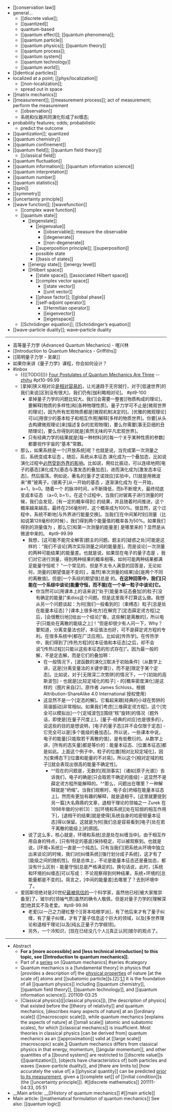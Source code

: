 - [[conservation law]]
- general...
    - [[discrete value]];
    - [[quantized]]
    - quantum-based
    - [[quantum effect]]; [[quantum phenomena]];
    - [[quantum particle]]
    - [[quantum physics]]; [[quantum theory]]
    - [[quantum process]];
    - [[quantum system]]
    - [[quantum technology]]
    - [[quantum world]];
- [[identical particles]]
- localized at a point; [[phys/localization]]
    - [[non-localization]];
    - spread out in space
- [[matrix mechanics]]
- [[measurement]]; [[measurement process]]; act of measurement; perform the measurement
    - [[observation]]
    - 系统和仪器共同演化形成了纠缠态;
- probability features; odds; probabilistic 
    - predict the outcome
- [[quantization]]; quantized
- [[quantum chemistry]]
- [[quantum confinement]]
- [[quantum field]]; [[quantum field theory]]
    - [[classical field]]
- [[quantum fluctuation]]
- [[quantum information]]; [[quantum information science]]
- [[quantum interpretation]]
- [[quantum number]]
- [[quantum statistics]]
- [[spin]]
- [[symmetry]]
- [[uncertainty principle]]
- [[wave function]]; [[wavefunction]]
    - [[complex wave function]]
    - [[quantum state]]
        - [[eigenstate]]
            - [[eigenvalue]]
                - [[observable]]; measure the observable
                - [[degenerate]]
                - [[non-degenerate]]
            - [[superposition principle]]; [[superposition]]
            - possible state
            - [[basis of states]]
        - [[energy state]]; [[energy level]]
        - [[Hilbert space]]
            - [[state space]]; [[associated Hilbert space]]
            - [[complex vector space]]
                - [[state vector]]
                - [[unit vector]]
            - [[phase factor]]; [[global phase]]
            - [[self-adjoint operator]]
                - [[Hermitian operator]]
                - [[eigenvector]]
                - [[eigenspace]]
    - [[Schrödinger equation]]; [[Schrödinger’s equation]]
- [[wave-particle duality]]; wave–particle duality
- ---
- 高等量子力学 (Advanced Quantum Mechanics) - 喀兴林
- [[Introduction to Quantum Mechanics - Griffiths]]
- [[简明量子力学 - 吴飙]]
- 如果你来讲《量子力学》课程，你会如何设计？
- #inbox
    - {{[[TODO]]}} [Four Postulates of Quantum Mechanics Are Three](https://link.zhihu.com/?target=https%3A//journals.aps.org/prl/abstract/10.1103/PhysRevLett.126.110402) -- [zhihu](https://www.zhihu.com/question/451908940) #pt10-99.99
    - [拿掉]狭义相对论[是相对容易的](https://www.zhihu.com/question/547978564/answer/2642871260)，让光速趋于无穷就行，对于[低速世界]的我们来说[区别没有很大]，我们仍有[伽利略相对论]。 #pt9-100
        - 拿掉量子力学的问题比较大。我们[会需要一整套][物质构成的理论]，要解释[物质的多样性]和[各种物理性质]。量子力学可不止是[微观世界的理论]，因为所有宏观物质都是[微观机制决定的]。[优雅的微观理论]可以[用很少的基本粒子和相互作用]解释[多样的物质世界]。你要[从头去构建微观理论]来[描述复杂的宏观物理]，要么你需要[事无巨细的丑陋理论]，要么你得到的就是[索然无味的平凡宏观世界]。
        - 只有经典力学的结果就是[每一种材料]的[每一个关乎某种性质的参数]都要视作宇宙的“基本”常数。
    - 那么，如果系统是一个[开放系统]呢？也就是说，当完成第一次测量之后，系统变成本征态  。随后，系统从本征态  演化成为一个叠加态，比如说 演化过程中[必然受到外界的影响](https://www.zhihu.com/question/26024978/answer/2489685118)。比如说，用拉比振动，可以连续地把[电子的基态]演化成为[基态与激发态的叠加态]，进而演化成为[激发态本征态]，然后振荡。例如说，著名的[量子芝诺效应]实验中，[1]就是用微波来“煮”铍离子。[铍离子]从一开始的基态  ，逐渐演化成为  在一开始，a=1，b=0。随着一个  的脉冲时间，a不断降低，而b不断增大，最终彻底变成本征态  （a=0, b=1）。在这个过程中，当我们对铍离子进行测量的时候，我们会发现，[有一定的概率得到]   的结果，并且随着时间推进，这个概率越来越高，最终在256毫秒时，这个概率成为100%。很显然，这个过程中，系统不断地[与外界进行能量交换]。当我们[在中间某时刻]测量（比如说第128毫秒的时候），我们得到两个能量值的概率各为50%。如果我们得到的测量值为  ，那么它[和第一次测量的能量差]  是哪里来的？显然是从微波中来的。 #pt9-99.99
        - 我想，[这可能不能完全解答]题主的问题。题主的[疑惑之处]可能是这样的：“我们不谈论[两次实际测量之间的能量差]，而是谈论[一次测量的两种可能结果]的能量差。也就是说，如果现在电子的量子态是  ，我们对它进行测量，得到两种结果的概率相等。如何可能两种结果都满足能量守恒呢？ ”一个常见的、但是不太令人满意的回答是，无论如何，测量的[期望值是不变的] 。虽然[单次测量的结果]会[是两个不同的离散值]，但是[一个系综的期望值]总是  的。**在这种回答中，我们[只能在一个系综中谈论]能量守恒，而不能[在一个单一粒子中谈论]它。**
            - 你当然可以[用课本上的话来说]“处于[能量本征态叠加]的粒子[没有确定的能量]”来diss这个问题。但是这里我不打算这么做。我想从另一个问题谈起：为何[我们一般看到的]（束缚态）粒子[总是处在能量本征态]？[课本上很多地方]在解完了[定态薛定谔方程]之后，[会很敷衍地][给出一个结论]“看，这些解[是离散的]，所以电子[只能处在离散的能级之上]！”但是却很少有人问一下，Why？要知道，分离变量法也好，本征值法也好，可不是薛定谔方程的专利。在很多系统中[都在广泛应用]。比如说[传热学]。在传热学中，我们得到了[传热方程]的[本征值和本征态]之后，却不会说“[传热过程][只能以这些本征态的形式存在]”。因为最一般的解，不是定态解，而是它们的叠加啊： 
                - 在一般情况下，[波函数的演化][取决于初始条件]（从数学上讲，这是[分离变量法的关键步骤]），而不是[限定于某个定态]。比如说，对于[无限深二次势阱]的情况下，一个[初始的高斯波包] - 也就是[比较定域化的粒子] - 的[概率密度演化]是这样的（图片来自[2]，原作者 James Schloss，根据 Attribution-ShareAlike 4.0 International 授权使用）
                - 这显然不是一个[定态的解]。它看起来跟[经典的小球在势阱的简谐振动]非常相似。如果我们考虑[三维薛定谔方程]，这个[完全可以模拟出]一个[定域波包][围绕“核”旋转]的情况（题外话，即使是[在量子尺度上]，[量子-经典的对应]也是很多的）。说这些的目的是想说明，[电子的量子态][并不会仅限于定态] - 它完全可以是[多个能级的叠加态]。所以说，一些课本中说，电子的能量[只能取若干离散的值]，是有些敷衍的。从数学上讲，[所有的态矢量]都是等价的：能量本征态、[位置本征态]都是如此。上面这个例子中，粒子的位置[相对比较定域化]，因为[束缚态下][位置和能量的不对易]，所以这个[相对定域的粒子][就会表现出很高的能量不确定性]。
                    - ^^现在的问题是，无数的[观测事实]（诸如[原子光谱]）告诉我们，电子的确是[只会取若干确定的能级] - 这显然不是薛定谔方程所能解释的。^^那么，问题出在哪里？一种解释就是“坍缩”。当我们观察时，电子会[坍缩在能量本征态上]。然而有更加有趣的解释，就是退相干。[这里就要提到另一篇]大名鼎鼎的文章，退相干理论的领袖之一 Zurek 在1998年做的分析[3]：当[环境和系统][处在较弱的相互作用下]，[退相干的结果]就是使得[系统自身的哈密顿量本征态]得以保留。这就是为何[我们总是容易看到]电子[处在若干离散的能级上]的原因。
        - 说了这么多，核心就是，环境和系统[总是处在纠缠当中]。由于相互作用自身的特点，[只有特定的基底]保持稳定，可以被观察到。也就是说，[环境+系统][一直是一个纯态]。只有当我们[把系统从环境中独立出来谈论]的时候，我们对[纠缠系统][强行划分成子系统]，这才有了[能级之间的随机性]。但是总体上，不论是能量本征态还是叠加态，都没有什么区别 - 能量守恒[总是严格满足的]。换句话说，此时，[系统和环境的纠缠态]可以写成： 不论观察得到何种结果，系统+环境的[总能量都是不变的]。简言之，[中间的能量差]去哪里了？去到环境中了。
    - 爱因斯坦绝对是20世纪[最被低估的](https://www.zhihu.com/question/29236345)一个科学家，虽然他已经[被大家推崇备至]了。玻尔的[领袖气质]虽然的确令人敬佩，但是对量子力学的[理解深度]他其实不及老爱。 #pt8-99.98
        - 老爱[以一己之力硬杠整个][哥本哈根学派]，有了他后来才有了量子纠缠，有了量子纠缠，才有了量子信息这个巨大的领域，以及[多世界理论和退相干理论]以及[纯幺正量子力学纲领]。
        - 另外，一个冷知识，[现在已经没几个人][真正认同]玻尔的观点了。
- ---
- Abstract 
    - __For a [more accessible] and [less technical introduction] to this topic, see __[[Introduction to quantum mechanics]]__.__
    - Part of a [series](https://en.wikipedia.org/wiki/Category:Quantum_mechanics) on [Quantum mechanics] #series #category 
    - Quantum mechanics is a [fundamental theory] in physics that [provides a description of] the [physical properties](((yAQPakWbJ))) of nature [at the scale of] atoms and [[subatomic particle]]s.[2]:[1.1](((SCwkcngus))) It is the foundation of all [[quantum physics]] including [[quantum chemistry]], [[quantum field theory]], [[quantum technology]], and [[quantum information science]].
201109-03:25 
    - [Classical physics]([[classical physics]]), [the description of physics] that existed before the [[theory of relativity]] and quantum mechanics, [describes many aspects of nature] at an [[ordinary scale]] ([[macroscopic scale]]), while quantum mechanics [explains the aspects of nature] at [[small scale]] (atomic and subatomic scales), for which [[classical mechanics]] is insufficient. Most theories in classical physics [can be derived from] quantum mechanics as an [[approximation]] valid at [[large scale]] (macroscopic) scale.[3](((j56W60Fld)))
        Quantum mechanics differs from classical physics in that energy, momentum, [[angular momentum]], and other quantities of a [[bound system]] are restricted to [[discrete value]]s ([[quantization]]), [objects have characteristics of] both particles and waves ([wave-particle duality]), and [there are limits to] [how accurately the value of] a [[physical quantity]] can be predicted [prior to its measurement](((Z5WoaDaHO))), given a [[complete set]] of [[initial condition]]s (the [[uncertainty principle]]). #[[discrete mathematics]]
201111-04:33, 05:51
- __Main article: __[[History of quantum mechanics]] #[[main article]]
- Main article: [[mathematical formulation of quantum mechanics]]
See also: [[quantum logic]]
